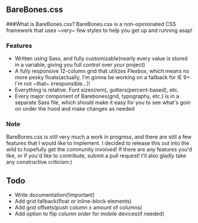 ## BareBones.css

###What is BareBones.css?
BareBones.css is a non-opinionated CSS framework that uses ~very~ few styles to help you get up and running asap!

### Features
- Written using Sass, and fully customizable(nearly every value is stored in a variable, giving you full control over your project)
- A fully responsive 12-column grid that utilizes Flexbox, which means no more pesky floats(actually, I'm gonna be working on a fallback for IE 9+. I'm not ~that~ irresponsible...)!
- Everything is relative. Font sizes(rem), gutters(percent-based), etc.
- Every major component of Barebones(grid, typography, etc.) is in a separate Sass file, which should make it easy for you to see what's goin on under the hood and make changes as needed


### Note
BareBones.css is still very much a work in progress, and there are still a few features that I would like to implement. I decided to release this out into the wild to hopefully get the community involved! If there are any features you'd like, or if you'd like to contribute, submit a pull request! I'll also gladly take any constructive criticism:)

## Todo
- Write documentation(!important)
- Add grid fallback(float or inline-block elements)
- Add grid offsets(push column x amount of columns)
- Add option to flip column order for mobile devices(if needed)

